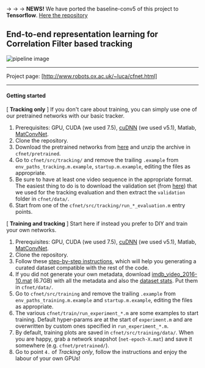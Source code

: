

→ → → **NEWS!** We have ported the baseline-conv5 of this project  to **Tensorflow**. [Here the repository](https://github.com/torrvision/siamfc-tf)

## End-to-end representation learning for Correlation Filter based tracking

![pipeline image][logo]

[logo]: http://www.robots.ox.ac.uk/~luca/cfnet/page1_teaser.jpg "Pipeline image"

- - - -
Project page: [http://www.robots.ox.ac.uk/~luca/cfnet.html]
- - - -

#### Getting started

[ **Tracking only** ] If you don't care about training, you can simply use one of our pretrained networks with our basic tracker.
  1. Prerequisites: GPU, CUDA (we used 7.5), [cuDNN](https://developer.nvidia.com/cudnn) (we used v5.1), Matlab, [MatConvNet](http://www.vlfeat.org/matconvnet/install/).
  2. Clone the repository.
  3. Download the pretrained networks from [here](https://bit.ly/cfnet_networks) and unzip the archive in `cfnet/pretrained`.
  4. Go to `cfnet/src/tracking/` and remove the trailing `.example` from `env_paths_tracking.m.example`, `startup.m.example`, editing the files as appropriate.
  5. Be sure to have at least one video sequence in the appropriate format. The easiest thing to do is to download the validation set (from [here](https://bit.ly/cfnet_validation)) that we used for the tracking evaluation and then extract the `validation` folder in `cfnet/data/`.
  6. Start from one of the `cfnet/src/tracking/run_*_evaluation.m` entry points.

 [ **Training and tracking** ] Start here if instead you prefer to DIY and train your own networks.
  1. Prerequisites: GPU, CUDA (we used 7.5), [cuDNN](https://developer.nvidia.com/cudnn) (we used v5.1), Matlab, [MatConvNet](http://www.vlfeat.org/matconvnet/install/).
  2. Clone the repository.
  3. Follow these [step-by-step instructions](https://github.com/bertinetto/siamese-fc/tree/master/ILSVRC15-curation), which will help you generating a curated dataset compatible with the rest of the code.  
  4. If you did not generate your own metadata, download [imdb_video_2016-10.mat](bit.ly/cfnet_imdb_video) (6.7GB) with all the metadata and also the [dataset stats](http://bit.ly/imdb_video_stats). Put them in `cfnet/data/`.
  5. Go to `cfnet/src/training` and remove the trailing `.example` from `env_paths_training.m.example` and `startup.m.example`, editing the files as appropriate.
  6. The various `cfnet/train/run_experiment_*.m` are some examples to start training. Default hyper-params are at the start of `experiment.m` and are overwritten by custom ones specified in `run_experiment_*.m`.
  7. By default, training plots are saved in `cfnet/src/training/data/`. When you are happy, grab a network snapshot (`net-epoch-X.mat`) and save it somewhere (e.g. `cfnet/pretrained/`).
  8. Go to point `4.` of <i>Tracking only</i>, follow the instructions and enjoy the labour of your own GPUs!
